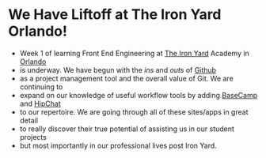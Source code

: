 # We Have Liftoff at The Iron Yard Orlando!

* Week 1 of learning Front End Engineering at [The Iron Yard](http://theironyard.com/) Academy in [Orlando](http://theironyard.com/locations/orlando/) 
* is underway. We have begun with the *ins* and *outs* of [Github](https://github.com/)
* as a project management tool and the overall value of Git. We are continuing to
* expand on our knowledge of useful workflow tools by adding [BaseCamp](https://basecamp.com/) and [HipChat](https://www.hipchat.com/)
* to our repertoire. We are going through all of these sites/apps in great detail 
* to really discover their true potential of assisting us in our student projects
* but most importantly in our professional lives post Iron Yard.
